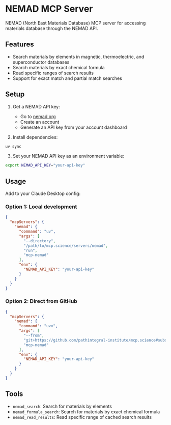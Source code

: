 # NEMAD MCP Server

NEMAD (North East Materials Database) MCP server for accessing materials database through the NEMAD API.

## Features

- Search materials by elements in magnetic, thermoelectric, and superconductor databases
- Search materials by exact chemical formula
- Read specific ranges of search results
- Support for exact match and partial match searches

## Setup

1. Get a NEMAD API key:
   - Go to [nemad.org](https://nemad.org)
   - Create an account 
   - Generate an API key from your account dashboard

2. Install dependencies:
```bash
uv sync
```

3. Set your NEMAD API key as an environment variable:
```bash
export NEMAD_API_KEY="your-api-key"
```

## Usage

Add to your Claude Desktop config:

### Option 1: Local development
```json
{
  "mcpServers": {
    "nemad": {
      "command": "uv",
      "args": [
        "--directory",
        "/path/to/mcp.science/servers/nemad",
        "run",
        "mcp-nemad"
      ],
      "env": {
        "NEMAD_API_KEY": "your-api-key"
      }
    }
  }
}
```

### Option 2: Direct from GitHub
```json
{
  "mcpServers": {
    "nemad": {
      "command": "uvx",
      "args": [
        "--from",
        "git+https://github.com/pathintegral-institute/mcp.science#subdirectory=servers/nemad",
        "mcp-nemad"
      ],
      "env": {
        "NEMAD_API_KEY": "your-api-key"
      }
    }
  }
}
```

## Tools

- `nemad_search`: Search for materials by elements
- `nemad_formula_search`: Search for materials by exact chemical formula  
- `nemad_read_results`: Read specific range of cached search results